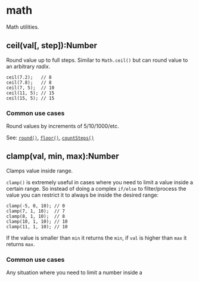 # math #

Math utilities.


## ceil(val[, step]):Number

Round value up to full steps. Similar to `Math.ceil()` but can round value
to an arbitrary *radix*.

    ceil(7.2);   // 8
    ceil(7.8);   // 8
    ceil(7, 5);  // 10
    ceil(11, 5); // 15
    ceil(15, 5); // 15

### Common use cases

Round values by increments of 5/10/1000/etc.

See: [`round()`](#round), [`floor()`](#floor), [`countSteps()`](#countSteps)



## clamp(val, min, max):Number

Clamps value inside range.

`clamp()` is extremely useful in cases where you need to limit a value inside
a certain range. So instead of doing a complex `if/else` to filter/process the
value you can restrict it to always be inside the desired range:

    clamp(-5, 0, 10); // 0
    clamp(7, 1, 10);  // 7
    clamp(8, 1, 10);  // 8
    clamp(10, 1, 10); // 10
    clamp(11, 1, 10); // 10

If the value is smaller than `min` it returns the `min`, if `val` is higher
than `max` it returns `max`.

### Common use cases

Any situation where you need to limit a number inside a